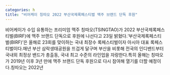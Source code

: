 ```yaml
---
categories: h
title: "비어케이 칭따오 2022 부산국제록페스티벌 맥주 브랜드 단독 후원"
---
```

비어케이가 수입 유통하는 프리미엄 맥주 칭따오(TSINGTAO)가 2022 부산국제록페스티벌(BIRF)에 맥주 브랜드 단독으로 후원에 나선다고 23일 밝혔다.‘부산국제록페스티벌(BIRF)’은 올해로 23회를 맞이하는 국내 최장수 록페스티벌이자 아시아 대표 록페스티벌이다.매년 부산 삼락생태공원을 뜨겁게 달구며 부산을 비롯해 전국의 인디밴드부터 국내외 최정상 밴드가 총출동, 국내 최고 수준의 라인업을 자랑한다.특히 올해는 칭따오가 2019년 이후 3년 만에 맥주 브랜드 단독 후원으로 다시 참여해 열기를 더할 예정이다.칭따오는 2022년